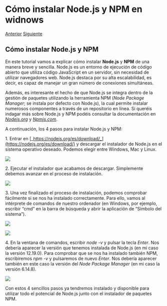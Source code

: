 # Cómo instalar Node.js y NPM en widnows

[Anterior](https://www.cursosgis.com/tabpy-fusionando-tableau-y-python/) [Siguiente](https://www.cursosgis.com/geodata-scientist/)

## Cómo instalar Node.js y NPM&#x20;

En este tutorial vamos a explicar cómo instalar **Node.js** y **NPM** de una manera breve y sencilla. Node.js es un entorno de ejecución de código abierto que utiliza código JavaScript en un servidor, sin necesidad de utilizar navegadores web. Node.js destaca por su alta escalabilidad, es decir, es capaz de manejar un gran número de conexiones simultáneas.

Además, es interesante el hecho de que Node.js se integra dentro de la gestión de paquetes utilizando la herramienta NPM (_Node Package Manager_; se instala por defecto con Node.js), la cual permite instalar numerosos componentes a través de un repositorio en línea. Si queréis indagar más sobre Node.js y NPM podéis consultar la documentación en [_Nodejs.org_](https://nodejs.org/es/docs/) y [_Npmjs.com_](https://docs.npmjs.com/).

A continuación, los 4 pasos para instalar Node.js y NPM:

1\. Entrar en [_https://nodejs.org/es/download/_](https://nodejs.org/es/download/) y descargar el instalador de Node.js en el sistema operativo deseado. Podemos elegir entre Windows, Mac y Linux.

![](https://www.cursosgis.com/wp-content/uploads/nodejs1.png)

2\. Ejecutar el instalador que acabamos de descargar. Simplemente debemos avanzar en el proceso de instalación.

![](https://www.cursosgis.com/wp-content/uploads/nodejs2.png)

3\. Una vez finalizado el proceso de instalación, podemos comprobar fácilmente si se nos ha instalado correctamente. Para ello, vamos al intérprete de comandos de nuestro ordenador (en Windows, por ejemplo, escribir “cmd” en la barra de búsqueda y abrir la aplicación de “Símbolo del sistema”).

![](https://www.cursosgis.com/wp-content/uploads/nodejs3.png)

![](https://www.cursosgis.com/wp-content/uploads/nodejs4.png)

4\. En la ventana de comandos, escribir _node -v_ y pulsar la tecla _Enter_. Nos debería aparecer la versión que tenemos instalada de Node.js (en mi caso la versión 12.19.0). Para comprobar que se nos ha instalado también NPM, escribiremos _npm -v_ y pulsaremos de nuevo _Enter_. Nos debería aparecer también en este caso la versión del _Node Package Manager_ (en mi caso la versión 6.14.8).

![](https://www.cursosgis.com/wp-content/uploads/nodejs5.png)

Con estos 4 sencillos pasos ya tendremos instalado y disponible para utilizar todo el potencial de Node.js junto con el instalador de paquetes NPM.
